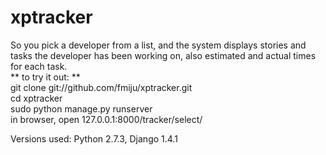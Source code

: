 xptracker
=========
So you pick a developer from a list, and the system displays stories and tasks the developer has been working on, 
also estimated and actual times for each task. <br>
** to try it out: ** <br>
git clone git://github.com/fmiju/xptracker.git <br>
cd xptracker <br>
sudo python manage.py runserver <br>
in browser, open 127.0.0.1:8000/tracker/select/ <br>

Versions used:
Python 2.7.3, Django 1.4.1
